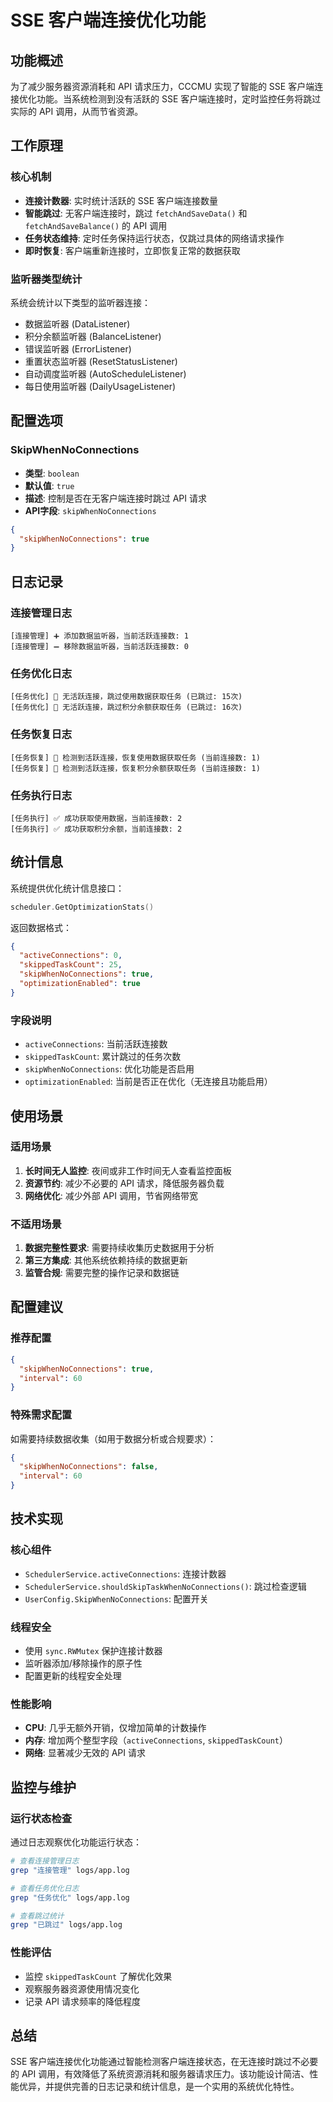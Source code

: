 # SSE 客户端连接优化功能

## 功能概述

为了减少服务器资源消耗和 API 请求压力，CCCMU 实现了智能的 SSE 客户端连接优化功能。当系统检测到没有活跃的 SSE 客户端连接时，定时监控任务将跳过实际的 API 调用，从而节省资源。

## 工作原理

### 核心机制
- **连接计数器**: 实时统计活跃的 SSE 客户端连接数量
- **智能跳过**: 无客户端连接时，跳过 `fetchAndSaveData()` 和 `fetchAndSaveBalance()` 的 API 调用
- **任务状态维持**: 定时任务保持运行状态，仅跳过具体的网络请求操作
- **即时恢复**: 客户端重新连接时，立即恢复正常的数据获取

### 监听器类型统计
系统会统计以下类型的监听器连接：
- 数据监听器 (DataListener)
- 积分余额监听器 (BalanceListener) 
- 错误监听器 (ErrorListener)
- 重置状态监听器 (ResetStatusListener)
- 自动调度监听器 (AutoScheduleListener)
- 每日使用监听器 (DailyUsageListener)

## 配置选项

### SkipWhenNoConnections
- **类型**: `boolean`
- **默认值**: `true`
- **描述**: 控制是否在无客户端连接时跳过 API 请求
- **API字段**: `skipWhenNoConnections`

```json
{
  "skipWhenNoConnections": true
}
```

## 日志记录

### 连接管理日志
```
[连接管理] ➕ 添加数据监听器，当前活跃连接数: 1
[连接管理] ➖ 移除数据监听器，当前活跃连接数: 0
```

### 任务优化日志
```
[任务优化] 🚫 无活跃连接，跳过使用数据获取任务 (已跳过: 15次)
[任务优化] 🚫 无活跃连接，跳过积分余额获取任务 (已跳过: 16次)
```

### 任务恢复日志
```
[任务恢复] 🔄 检测到活跃连接，恢复使用数据获取任务 (当前连接数: 1)
[任务恢复] 🔄 检测到活跃连接，恢复积分余额获取任务 (当前连接数: 1)
```

### 任务执行日志
```
[任务执行] ✅ 成功获取使用数据，当前连接数: 2
[任务执行] ✅ 成功获取积分余额，当前连接数: 2
```

## 统计信息

系统提供优化统计信息接口：

```go
scheduler.GetOptimizationStats()
```

返回数据格式：
```json
{
  "activeConnections": 0,
  "skippedTaskCount": 25,
  "skipWhenNoConnections": true,
  "optimizationEnabled": true
}
```

### 字段说明
- `activeConnections`: 当前活跃连接数
- `skippedTaskCount`: 累计跳过的任务次数
- `skipWhenNoConnections`: 优化功能是否启用
- `optimizationEnabled`: 当前是否正在优化（无连接且功能启用）

## 使用场景

### 适用场景
1. **长时间无人监控**: 夜间或非工作时间无人查看监控面板
2. **资源节约**: 减少不必要的 API 请求，降低服务器负载
3. **网络优化**: 减少外部 API 调用，节省网络带宽

### 不适用场景
1. **数据完整性要求**: 需要持续收集历史数据用于分析
2. **第三方集成**: 其他系统依赖持续的数据更新
3. **监管合规**: 需要完整的操作记录和数据链

## 配置建议

### 推荐配置
```json
{
  "skipWhenNoConnections": true,
  "interval": 60
}
```

### 特殊需求配置
如需要持续数据收集（如用于数据分析或合规要求）：
```json
{
  "skipWhenNoConnections": false,
  "interval": 60
}
```

## 技术实现

### 核心组件
- `SchedulerService.activeConnections`: 连接计数器
- `SchedulerService.shouldSkipTaskWhenNoConnections()`: 跳过检查逻辑
- `UserConfig.SkipWhenNoConnections`: 配置开关

### 线程安全
- 使用 `sync.RWMutex` 保护连接计数器
- 监听器添加/移除操作的原子性
- 配置更新的线程安全处理

### 性能影响
- **CPU**: 几乎无额外开销，仅增加简单的计数操作
- **内存**: 增加两个整型字段（`activeConnections`, `skippedTaskCount`）
- **网络**: 显著减少无效的 API 请求

## 监控与维护

### 运行状态检查
通过日志观察优化功能运行状态：
```bash
# 查看连接管理日志
grep "连接管理" logs/app.log

# 查看任务优化日志  
grep "任务优化" logs/app.log

# 查看跳过统计
grep "已跳过" logs/app.log
```

### 性能评估
- 监控 `skippedTaskCount` 了解优化效果
- 观察服务器资源使用情况变化
- 记录 API 请求频率的降低程度

## 总结

SSE 客户端连接优化功能通过智能检测客户端连接状态，在无连接时跳过不必要的 API 调用，有效降低了系统资源消耗和服务器请求压力。该功能设计简洁、性能优异，并提供完善的日志记录和统计信息，是一个实用的系统优化特性。
